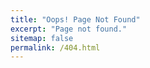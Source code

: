 ```yaml
---
title: "Oops! Page Not Found"
excerpt: "Page not found."
sitemap: false
permalink: /404.html
---
```


<script type="text/javascript">
    var userLang = navigator.language || navigator.userLanguage;
    location.href = userLang.substring(0,2) == "en" ?
        "{{ site.url }}{{ site.baseurl }}/en/404.html" :
        "{{ site.url }}{{ site.baseurl }}/es/404.html"
</script>
